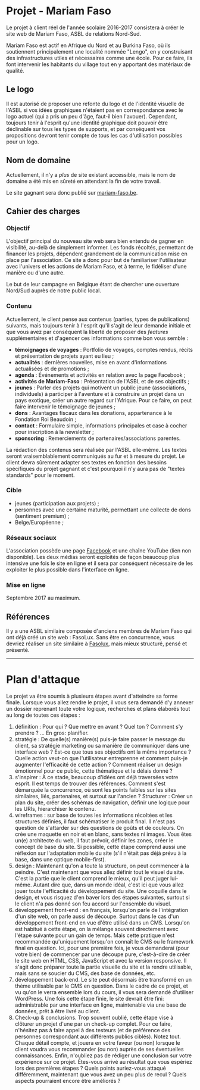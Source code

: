 # Projet - Mariam Faso

Le projet à client réel de l'année scolaire 2016-2017 consistera à créer le site web de Mariam Faso, ASBL de relations Nord-Sud.

Mariam Faso est actif en Afrique du Nord et au Burkina Faso, où ils soutiennent principalement une localité nommée "Lengo", en y construisant des infrastructures utiles et nécessaires comme une école. Pour ce faire, ils font intervenir les habitants du village tout en y apportant des matériaux de qualité.

## Le logo

Il est autorisé de proposer une refonte du logo et de l'identité visuelle de l'ASBL si vos idées graphiques n'étaient pas en correspondance avec le logo actuel (qui a pris un peu d'âge, faut-il bien l'avouer). Cependant, toujours tenir à l'esprit qu'une identité graphique doit pouvoir être déclinable sur tous les types de supports, et par conséquent vos propositions devront tenir compte de tous les cas d'utilisation possibles pour un logo.

## Nom de domaine

Actuellement, il n'y a _plus_ de site existant accessible, mais le nom de domaine a été mis en sûreté en attendant la fin de votre travail. 

Le site gagnant sera donc publié sur [mariam-faso.be](http://www.mariam-faso.be/).

## Cahier des charges

### Objectif

L'objectif principal du nouveau site web sera bien entendu de gagner en visibilité, au-delà de simplement informer. Les fonds récoltés, permettant de financer les projets, dépendent grandement de la communication mise en place par l'association. Ce site a donc pour but de familiariser l'utilisateur avec l'univers et les actions de Mariam Faso, et à terme, le fidéliser d'une manière ou d'une autre.

Le but de leur campagne en Belgique étant de chercher une ouverture Nord/Sud auprès de notre public local.

### Contenu

Actuellement, le client pense aux contenus (parties, types de publications) suivants, mais toujours tenir à l'esprit qu'il s'agit de leur demande initiale et que vous avez par conséquent la liberté de proposer des _features_ supplémentaires et d'agencer ces informations comme bon vous semble :

- **témoignages de voyages** : Portfolio de voyages, comptes rendus, récits et présentation de projets ayant eu lieu ;
- **actualités** : dernières nouvelles, mise en avant d'informations actualisées et de promotions ;
- **agenda** : Événements et activités en relation avec la page Facebook ;
- **activités de Mariam-Faso** : Présentation de l'ASBL et de ses objectifs ;
- **jeunes** : Parler des projets qui motivent un public jeune (associations, individuels) à participer à l'aventure et à construire un projet dans un pays exotique, créer un autre regard sur l'Afrique. Pour ce faire, on peut faire intervenir le témoignage de jeunes ;
- **dons** : Avantages fiscaux dans les donations, appartenance à le Fondation Roi Beaudoin ;
- **contact** : Formulaire simple, informations principales et case à cocher pour inscription à la newsletter ;
- **sponsoring** : Remerciements de partenaires/associations parentes.

La rédaction des contenus sera réalisée par l'ASBL elle-même. Les textes seront vraisemblablement communiqués au fur et à mesure du projet. Le client devra sûrement adapter ses textes en fonction des besoins spécifiques du projet gagnant et c'est pourquoi il n'y aura pas de "textes standards" pour le moment.

### Cible

- jeunes (participation aux projets) ;
- personnes avec une certaine maturité, permettant une collecte de dons (sentiment premium) ;
- Belge/Européenne ;

### Réseaux sociaux

L'association possède une page [Facebook](https://www.facebook.com/MariamFaso/) et une chaîne YouTube (lien non disponible). Les deux médias seront exploités de façon beaucoup plus intensive une fois le site en ligne et il sera par conséquent nécessaire de les exploiter le plus possible dans l'interface en ligne.

### Mise en ligne

Septembre 2017 au maximum.

## Références

Il y a une ASBL similaire composée d'anciens membres de Mariam Faso qui ont déjà créé un site web : FasoLux. Sans être en concurrence, vous devriez réaliser un site similaire à [Fasolux](http://fasolux.be/), mais mieux structuré, pensé et présenté.

---

# Plan d'attaque

Le projet va être soumis à plusieurs étapes avant d'atteindre sa forme finale. Lorsque vous allez rendre le projet, il vous sera demandé d'y annexer un dossier reprenant toute votre logique, recherches et plans élaborés tout au long de toutes ces étapes :

1. définition : Pour qui ? Que mettre en avant ? Quel ton ? Comment s'y prendre ? ... En gros: planifier.
2. stratégie : De quelle(s) manière(s) puis-je faire passer le message du client, sa stratégie marketing ou sa manière de communiquer dans une interface web ? Est-ce que tous ses objectifs ont la même importance ? Quelle action veut-on que l'utilisateur entreprenne et comment puis-je augmenter l'efficacité de cette action ? Comment réaliser un design émotionnel pour ce public, cette thématique et le délais donné ?
3. s'inspirer : À ce stade, beaucoup d'idées ont déjà traversées votre esprit. Il est temps de trouver des références. Comment s'est démarquée la concurrence, où sont les points faibles sur les sites similaires, liés, partenaires, et surtout sur l'ancien ?
Structurer : Créer un plan du site, créer des schémas de navigation, définir une logique pour les URIs, hierarchiser le contenu.
4. wireframes : sur base de toutes les informations récoltées et les structures définies, il faut schématiser le produit final. Il n'est pas question de s'attarder sur des questions de goûts et de couleurs. On crée une maquette en noir et en blanc, sans textes ni images. Vous êtes un(e) architecte du web, il faut prévoir, définir les zones, créer le concept de base du site. Si possible, cette étape comprend aussi une réflexion sur l'adaptation mobile du site (s'il n'était pas déjà prévu à la base, dans une optique mobile-first).
5. design : Maintenant qu'on a toute la structure, on peut commencer à la peindre. C'est maintenant que vous allez définir tout le visuel du site. C'est la partie que le client comprend le mieux, qu'il peut juger lui-même. Autant dire que, dans un monde idéal, c'est ici que vous allez jouer toute l'efficacité du développement du site. Une coquille dans le design, et vous risquez d'en baver lors des étapes suivantes, surtout si le client n'a pas donné son feu accord sur l'ensemble du visuel.
6. développement front-end : en français, lorsqu'on parle de l'intégration d'un site web, on parle aussi de découpe. Surtout dans le cas d'un développement front-end en vue d'être utilisé dans un CMS. Lorsqu'on est habitué à cette étape, on la mélange souvent directement avec l'étape suivante pour un gain de temps. Mais cette pratique n'est recommandée qu'uniquement lorsqu'on connaît le CMS ou le framework final en question. Ici, pour une première fois, je vous demanderai (pour votre bien) de commencer par une découpe pure, c'est-à-dire de créer le site web en HTML, CSS, JavaScript et avec la version responsive. Il s'agit donc préparer toute la partie visuelle du site et la rendre utilisable, mais sans se soucier du CMS, des base de données, etc.
7. développement back-end. Le site peut désormais être transformé en un thème utilisable par le CMS en question. Dans le cadre de ce projet, et vu qu'on le verra ensemble lors du cours, il vous sera demandé d'utiliser WordPress. Une fois cette étape finie, le site devrait être fini: administrable par une interface en ligne, maintenable via une base de données, prêt à être livré au client.
8. Check-up & conclusions. Trop souvent oublié, cette étape vise à clôturer un projet d'une  par un check-up complet. Pour ce faire, n'hésitez pas à faire appel à des testeurs (et de préférence des personnes correspondant aux différents publics ciblés). Notez tout. Chaque détail compte, et jouera en votre faveur (ou non) lorsque le client voudra vous recommander (ou non) auprès de ses éventuelles connaissances. Enfin, n'oubliez pas de rédiger une conclusion sur votre expérience sur ce projet. Êtes-vous arrivé au résultat que vous espériez lors des premières étapes ? Quels points auriez-vous attaqué différemment, maintenant que vous avez un peu plus de recul ? Quels aspects pourraient encore être améliorés ?
